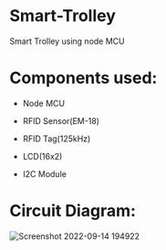 # Smart-Trolley
Smart Trolley using node MCU

# Components used:
 - Node MCU 
 
 - RFID Sensor(EM-18)

 - RFID Tag(125kHz)
 
 - LCD(16x2)
 
 - I2C Module
 
 # Circuit Diagram:
 ![Screenshot 2022-09-14 194922](https://user-images.githubusercontent.com/66907323/190182641-9fd3e5a8-da2a-4716-8f4e-d9fba9333b1e.png)
 

